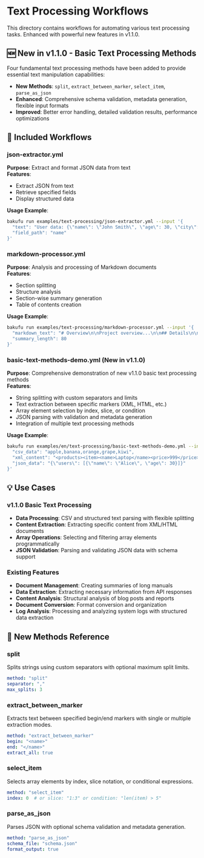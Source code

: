 # Text Processing Workflows

This directory contains workflows for automating various text processing tasks. Enhanced with powerful new features in v1.1.0.

## 🆕 New in v1.1.0 - Basic Text Processing Methods

Four fundamental text processing methods have been added to provide essential text manipulation capabilities:

- **New Methods**: `split`, `extract_between_marker`, `select_item`, `parse_as_json`
- **Enhanced**: Comprehensive schema validation, metadata generation, flexible input formats
- **Improved**: Better error handling, detailed validation results, performance optimizations

## 📁 Included Workflows

### json-extractor.yml
**Purpose**: Extract and format JSON data from text  
**Features**:
- Extract JSON from text
- Retrieve specified fields
- Display structured data

**Usage Example**:
```bash
bakufu run examples/text-processing/json-extractor.yml --input '{
  "text": "User data: {\"name\": \"John Smith\", \"age\": 30, \"city\": \"New York\"}",
  "field_path": "name"
}'
```

### markdown-processor.yml
**Purpose**: Analysis and processing of Markdown documents  
**Features**:
- Section splitting
- Structure analysis
- Section-wise summary generation
- Table of contents creation

**Usage Example**:
```bash
bakufu run examples/text-processing/markdown-processor.yml --input '{
  "markdown_text": "# Overview\n\nProject overview...\n\n## Details\n\nDetailed explanation...",
  "summary_length": 80
}'
```

### basic-text-methods-demo.yml **(New in v1.1.0)**
**Purpose**: Comprehensive demonstration of new v1.1.0 basic text processing methods  
**Features**:
- String splitting with custom separators and limits
- Text extraction between specific markers (XML, HTML, etc.)
- Array element selection by index, slice, or condition
- JSON parsing with validation and metadata generation
- Integration of multiple text processing methods

**Usage Example**:
```bash
bakufu run examples/en/text-processing/basic-text-methods-demo.yml --input '{
  "csv_data": "apple,banana,orange,grape,kiwi",
  "xml_content": "<products><item><name>Laptop</name><price>999</price></item></products>",
  "json_data": "{\"users\": [{\"name\": \"Alice\", \"age\": 30}]}"
}'
```

## 💡 Use Cases

### v1.1.0 Basic Text Processing
- **Data Processing**: CSV and structured text parsing with flexible splitting
- **Content Extraction**: Extracting specific content from XML/HTML documents
- **Array Operations**: Selecting and filtering array elements programmatically
- **JSON Validation**: Parsing and validating JSON data with schema support

### Existing Features
- **Document Management**: Creating summaries of long manuals
- **Data Extraction**: Extracting necessary information from API responses
- **Content Analysis**: Structural analysis of blog posts and reports
- **Document Conversion**: Format conversion and organization
- **Log Analysis**: Processing and analyzing system logs with structured data extraction

## 🔧 New Methods Reference

### split
Splits strings using custom separators with optional maximum split limits.
```yaml
method: "split"
separator: ","
max_splits: 3
```

### extract_between_marker  
Extracts text between specified begin/end markers with single or multiple extraction modes.
```yaml
method: "extract_between_marker"
begin: "<name>"
end: "</name>"
extract_all: true
```

### select_item
Selects array elements by index, slice notation, or conditional expressions.
```yaml
method: "select_item"
index: 0  # or slice: "1:3" or condition: "len(item) > 5"
```

### parse_as_json
Parses JSON with optional schema validation and metadata generation.
```yaml
method: "parse_as_json"
schema_file: "schema.json"
format_output: true
```
